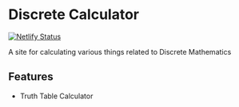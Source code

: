 # Discrete Calculator

[![Netlify Status](https://api.netlify.com/api/v1/badges/c74689d0-ff37-4e6d-b8e1-c2904d879ef4/deploy-status)](https://app.netlify.com/sites/discrete-calculator/deploys)

A site for calculating various things related to Discrete Mathematics

## Features

* Truth Table Calculator
